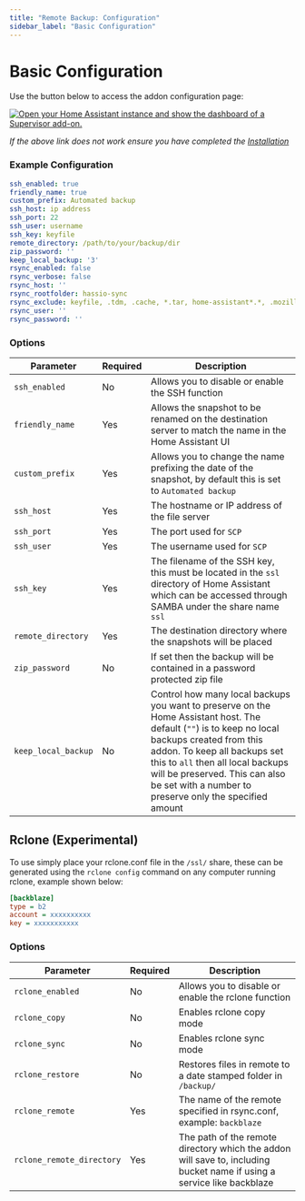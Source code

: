 ```yaml
---
title: "Remote Backup: Configuration"
sidebar_label: "Basic Configuration"
---
```


# Basic Configuration

Use the button below to access the addon configuration page:

[![Open your Home Assistant instance and show the dashboard of a Supervisor add-on.](https://my.home-assistant.io/badges/supervisor_addon.svg)](https://my.home-assistant.io/redirect/supervisor_addon/?addon=3490a758_remote_backup)

*If the above link does not work ensure you have completed the [Installation](/docs/installation)*

### Example Configuration

```yaml
ssh_enabled: true
friendly_name: true
custom_prefix: Automated backup
ssh_host: ip address
ssh_port: 22
ssh_user: username
ssh_key: keyfile
remote_directory: /path/to/your/backup/dir
zip_password: ''
keep_local_backup: '3'
rsync_enabled: false
rsync_verbose: false
rsync_host: ''
rsync_rootfolder: hassio-sync
rsync_exclude: keyfile, .tdm, .cache, *.tar, home-assistant*.*, .mozilla, .vnc
rsync_user: ''
rsync_password: ''
```

### Options

|Parameter|Required|Description|
|---------|--------|-----------|
|`ssh_enabled`|No|Allows you to disable or enable the SSH function|
|`friendly_name`|Yes|Allows the snapshot to be renamed on the destination server to match the name in the Home Assistant UI|
|`custom_prefix`|Yes|Allows you to change the name prefixing the date of the snapshot, by default this is set to `Automated backup`|
|`ssh_host`|Yes|The hostname or IP address of the file server|
|`ssh_port`|Yes|The port used for `SCP`|
|`ssh_user`|Yes|The username used for `SCP`|
|`ssh_key`|Yes|The filename of the SSH key, this must be located in the `ssl` directory of Home Assistant which can be accessed through SAMBA under the share name `ssl`|
|`remote_directory`|Yes|The destination directory where the snapshots will be placed|
|`zip_password`|No|If set then the backup will be contained in a password protected zip file|
|`keep_local_backup`|No|Control how many local backups you want to preserve on the Home Assistant host. The default (`""`) is to keep no local backups created from this addon. To keep all backups set this to `all` then all local backups will be preserved. This can also be set with a number to preserve only the specified amount|

## Rclone (Experimental)

To use simply place your rclone.conf file in the `/ssl/` share, these can be generated using the `rclone config` command on any computer running rclone, example shown below:

```ini
[backblaze]
type = b2
account = xxxxxxxxxx
key = xxxxxxxxxxx
```

### Options

|Parameter|Required|Description|
|---------|--------|-----------|
|`rclone_enabled`|No|Allows you to disable or enable the rclone function|
|`rclone_copy`|No|Enables rclone copy mode|
|`rclone_sync`|No|Enables rclone sync mode|
|`rclone_restore`|No|Restores files in remote to a date stamped folder in `/backup/`|
|`rclone_remote`|Yes|The name of the remote specified in rsync.conf, example: `backblaze`|
|`rclone_remote_directory`|Yes|The path of the remote directory which the addon will save to, including bucket name if using a service like backblaze|